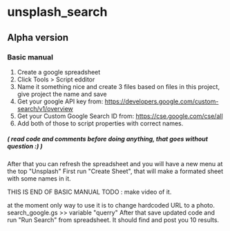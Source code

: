 # unsplash_search

## Alpha version

### Basic manual
1. Create a google spreadsheet
2. Click Tools > Script edditor
3. Name it something nice and create 3 files based on files in this project, give project the name and save
4. Get your google API key from: https://developers.google.com/custom-search/v1/overview
5. Get your Custom Google Search ID from: https://cse.google.com/cse/all
6. Add both of those to script properties with correct names.

##### ( read code and comments before doing anything, that goes without question :) )

After that you can refresh the spreadsheet and you will have a new menu at the top "Unsplash"
First run "Create Sheet", that will make a formated sheet with some names in it.

THIS IS END OF BASIC MANUAL   TODO : make video of it.


at the moment only way to use it is to change hardcoded URL to a photo.
search_google.gs >> variable "querry"
After that save updated code and run "Run Search" from spreadsheet.
It should find and post you 10 results.
